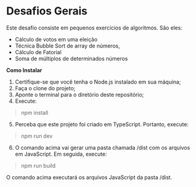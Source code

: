 # Desafios Gerais

Este desafio consiste em pequenos exercícios de algoritmos. São eles:

* Cálculo de votos em uma eleição
* Técnica Bubble Sort de array de números,
* Cálculo de Fatorial
* Soma de múltiplos de determinados números

**Como Instalar**

1. Certifique-se que você tenha o Node.js instalado em sua máquina;
2. Faça o clone do projeto;
3. Aponte o terminal para o diretório deste repositório;
4. Execute:

> npm install

5. Perceba que este projeto foi criado em TypeScript. Portanto, execute:

> npm run dev

6. O comando acima vai gerar uma pasta chamada /dist com os arquivos em JavaScript. Em seguida, execute:

> npm run build

O comando acima executará os arquivos JavaScript da pasta /dist.